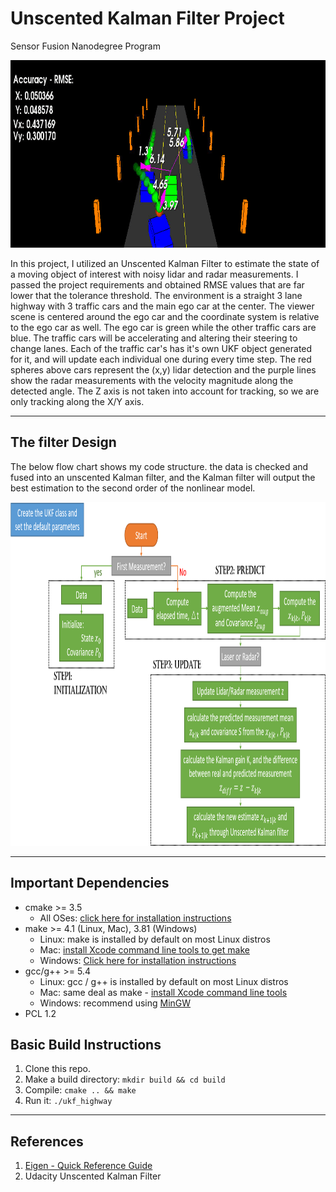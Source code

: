 # Unscented Kalman Filter Project
Sensor Fusion Nanodegree Program

<img src="media/ukf_highway_animation.gif" width="700" height="300" />

In this project, I utilized an Unscented Kalman Filter to estimate the state of a moving object of interest with noisy lidar and radar measurements. I passed the project requirements and obtained RMSE values that are far lower that the tolerance threshold. The environment is a straight 3 lane highway with 3 traffic cars and the main ego car at the center. The viewer scene is centered around the ego car and the coordinate system is relative to the ego car as well. The ego car is green while the other traffic cars are blue. The traffic cars will be accelerating and altering their steering to change lanes. Each of the traffic car's has it's own UKF object generated for it, and will update each individual one during every time step. The red spheres above cars represent the (x,y) lidar detection and the purple lines show the radar measurements with the velocity magnitude along the detected angle. The Z axis is not taken into account for tracking, so we are only tracking along the X/Y axis.

---

## The filter Design

The below flow chart shows my code structure. the data is checked and fused into an unscented Kalman filter, and the Kalman filter will output the best estimation to the second order of the nonlinear model.

<img src="media/the process diagram.png" width="1000" height="550" />

---

## Important Dependencies
* cmake >= 3.5
  * All OSes: [click here for installation instructions](https://cmake.org/install/)
* make >= 4.1 (Linux, Mac), 3.81 (Windows)
  * Linux: make is installed by default on most Linux distros
  * Mac: [install Xcode command line tools to get make](https://developer.apple.com/xcode/features/)
  * Windows: [Click here for installation instructions](http://gnuwin32.sourceforge.net/packages/make.htm)
* gcc/g++ >= 5.4
  * Linux: gcc / g++ is installed by default on most Linux distros
  * Mac: same deal as make - [install Xcode command line tools](https://developer.apple.com/xcode/features/)
  * Windows: recommend using [MinGW](http://www.mingw.org/)
 * PCL 1.2

## Basic Build Instructions

1. Clone this repo.
2. Make a build directory: `mkdir build && cd build`
3. Compile: `cmake .. && make`
4. Run it: `./ukf_highway`

---

## References

1. [Eigen - Quick Reference Guide](https://eigen.tuxfamily.org/dox/group__QuickRefPage.html)
2. Udacity Unscented Kalman Filter